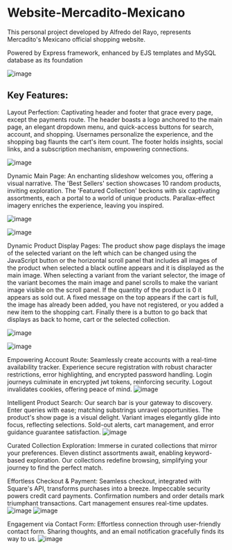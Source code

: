 # Website-Mercadito-Mexicano
This personal project developed by Alfredo del Rayo, represents Mercadito's Mexicano official shopping website. 

Powered by Express framework, enhanced by EJS templates and MySQL database as its foundation

![image](https://github.com/Alfredo-del-Rayo/Website-Mercadito-Mexicano/assets/99233341/f233094a-b037-4d4c-81e9-834a2142bf1d)

## Key Features:

Layout Perfection: Captivating header and footer that grace every page, except the payments route. The header boasts a logo anchored to the main page, an elegant dropdown menu, and quick-access buttons for search, account, and shopping. Usernames personalize the experience, and the shopping bag flaunts the cart's item count. The footer holds insights, social links, and a subscription mechanism, empowering connections.

![image](https://github.com/Alfredo-del-Rayo/Website-Mercadito-Mexicano/assets/99233341/d09f22e1-2981-47ff-9596-6882bd5507b4)

Dynamic Main Page: An enchanting slideshow welcomes you, offering a visual narrative. The 'Best Sellers' section showcases 10 random products, inviting exploration. The 'Featured Collection' beckons with six captivating assortments, each a portal to a world of unique products. Parallax-effect imagery enriches the experience, leaving you inspired.

![image](https://github.com/Alfredo-del-Rayo/Website-Mercadito-Mexicano/assets/99233341/6c6522d2-1e85-4431-aeab-e023dd75784c)

![image](https://github.com/Alfredo-del-Rayo/Website-Mercadito-Mexicano/assets/99233341/6bd15023-59fc-4043-93e8-8b5727e0f3d4)

Dynamic Product Display Pages: The product show page displays the image of the selected variant on the left which can be changed using the JavaScript button or the horizontal scroll panel that includes all images of the product when selected a black outline appears and it is displayed as the main image. When selecting a variant from the variant selector, the image of the variant becomes the main image and panel scrolls to make the variant image visible on the scroll panel. If the quantity of the product is 0 it appears as sold out. A fixed message on the top appears if the cart is full, the image has already been added, you have not registered, or you added a new item to the shopping cart.  Finally there is a button to go back that displays as back to home, cart or the selected collection.   

![image](https://github.com/Alfredo-del-Rayo/Website-Mercadito-Mexicano/assets/99233341/59260986-6ae7-487b-9e3d-0f99c83c17b1)

![image](https://github.com/Alfredo-del-Rayo/Website-Mercadito-Mexicano/assets/99233341/88760901-0dfb-452c-8141-1bb82adb2746)



Empowering Account Route: Seamlessly create accounts with a real-time availability tracker. Experience secure registration with robust character restrictions, error highlighting, and encrypted password handling. Login journeys culminate in encrypted jwt tokens, reinforcing security. Logout invalidates cookies, offering peace of mind.
![image](https://github.com/Alfredo-del-Rayo/Website-Mercadito-Mexicano/assets/99233341/0b425b53-5f25-4f5f-a0a2-ce8bb8733ea4)


Intelligent Product Search: Our search bar is your gateway to discovery. Enter queries with ease; matching substrings unravel opportunities. The product's show page is a visual delight. Variant images elegantly glide into focus, reflecting selections. Sold-out alerts, cart management, and error guidance guarantee satisfaction.
![image](https://github.com/Alfredo-del-Rayo/Website-Mercadito-Mexicano/assets/99233341/16a73e58-27d5-49b1-a5b3-f22f5cb97eb0)

Curated Collection Exploration: Immerse in curated collections that mirror your preferences. Eleven distinct assortments await, enabling keyword-based exploration. Our collections redefine browsing, simplifying your journey to find the perfect match.

Effortless Checkout & Payment: Seamless checkout, integrated with Square's API, transforms purchases into a breeze. Impeccable security powers credit card payments. Confirmation numbers and order details mark triumphant transactions. Cart management ensures real-time updates.
![image](https://github.com/Alfredo-del-Rayo/Website-Mercadito-Mexicano/assets/99233341/62ace8d5-42cc-4490-a284-66413bba5034)
![image](https://github.com/Alfredo-del-Rayo/Website-Mercadito-Mexicano/assets/99233341/5fe56066-9efd-4fb7-9d6b-428b7e138dc6)

Engagement via Contact Form: Effortless connection through user-friendly contact form. Sharing thoughts, and an email notification gracefully finds its way to us.
![image](https://github.com/Alfredo-del-Rayo/Website-Mercadito-Mexicano/assets/99233341/5056fc88-132d-4f8c-bd51-dfe223333cc7)
